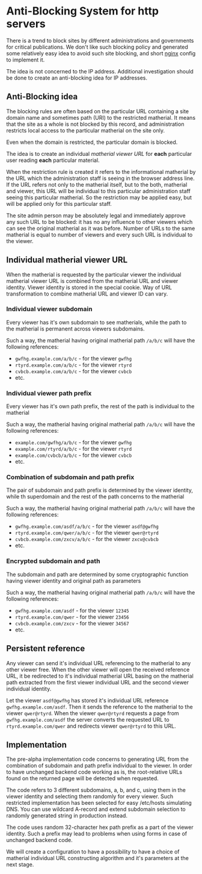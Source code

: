 # Anti-Blocking System for http servers

There is a trend to block sites by different administrations and governments for critical publications. We don't like such blocking policy and generated some relatively easy idea to avoid such site blocking, and short [nginx](nginx.org) config to implement it.

The idea is not concerned to the IP address. Additional investigation should be done to create an anti-blocking idea for IP addresses.

## Anti-Blocking idea
The blocking rules are often based on the particular URL containing a site domain name and sometimes path (URI) to the restricted matherial. It means that the site as a whole is not blocked by this record, and administration restricts local access to the particular matherial on the site only.

Even when the domain is restricted, the particular domain is blocked.

The idea is to create an individual *matherial viewer URL* for **each** particular user reading **each** particular material.

When the restriction rule is created it refers to the informational matherial by the URL which the administration staff is seeing in the browser address line. If the URL refers not only to the matherial itself, but to the both, matherial and viewer, this URL will be individual to this particular administration staff seeing this particular matherial. So the restriction may be applied easy, but will be applied only for this particular staff.

The site admin person may be absolutely legal and immediately approve any such URL to be blocked: it has no any influence to other viewers which can see the original matherial as it was before. Number of URLs to the same matherial is equal to number of viewers and every such URL is individual to the viewer.

## Individual matherial viewer URL
When the matherial is requested by the particular viewer the individual matherial viewer URL is combined from the matherial URL and viewer identity. Viewer identity is stored in the special cookie. Way of URL transformation to combine matherial URL and viewer ID can vary.

### Individual viewer subdomain
Every viewer has it's own subdomain to see matherials, while the path to the matherial is permanent across viewers subdomains.

Such a way, the matherial having original matherial path `/a/b/c` will have the following references:
- `gwfhg.example.com/a/b/c` - for the viewer `gwfhg`
- `rtyrd.example.com/a/b/c` - for the viewer `rtyrd`
- `cvbcb.example.com/a/b/c` - for the viewer `cvbcb`
- etc.

### Individual viewer path prefix
Every viewer has it's own path prefix, the rest of the path is individual to the matherial

Such a way, the matherial having original matherial path `/a/b/c` will have the following references:
- `example.com/gwfhg/a/b/c` - for the viewer `gwfhg`
- `example.com/rtyrd/a/b/c` - for the viewer `rtyrd`
- `example.com/cvbcb/a/b/c` - for the viewer `cvbcb`
- etc.


### Combination of subdomain and path prefix
The pair of subdomain and path prefix is determined by the viewer identity, while th superdomain and the rest of the path concerns to the matherial

Such a way, the matherial having original matherial path `/a/b/c` will have the following references:
- `gwfhg.example.com/asdf/a/b/c` - for the viewer `asdf@gwfhg`
- `rtyrd.example.com/qwer/a/b/c` - for the viewer `qwer@rtyrd`
- `cvbcb.example.com/zxcv/a/b/c` - for the viewer `zxcv@cvbcb`
- etc.

### Encrypted subdomain and path
The subdomain and path are determined by some cryptographic function having viewer identity and original path as parameters

Such a way, the matherial having original matherial path `/a/b/c` will have the following references:
- `gwfhg.example.com/asdf` - for the viewer `12345`
- `rtyrd.example.com/qwer` - for the viewer `23456`
- `cvbcb.example.com/zxcv` - for the viewer `34567`
- etc.


## Persistent reference
Any viewer can send it's individual URL referencing to the matherial to any other viewer free. When the other viewer will open the received reference URL, it be redirected to it's individual matherial URL basing on the matherial path extracted from the first viewer individual URL and the second viewer individual identity.

Let the viewer `asdf@gwfhg` has stored it's individual URL reference `gwfhg.example.com/asdf`. Then it sends the reference to the matherial to the viewer `qwer@rtyrd`. When the viewer `qwer@rtyrd` requests a page from `gwfhg.example.com/asdf` the server converts the requested URL to `rtyrd.example.com/qwer` and redirects viewer `qwer@rtyrd` to this URL.

## Implementation
The pre-alpha implementation code concerns to generating URL from the combination of subdomain and path prefix individual to the viewer. In order to have unchanged backend code working as is, the root-relative URLs found on the returned page will be detected when requested.

The code refers to 3 different subdomains, a, b, and c, using them in the viewer identity and selecting them randomly for every viewer. Such restricted implementation has been selected for easy /etc/hosts simulating DNS. You can use wildcard A-record and extend subdomain selection to randomly generated string in production instead.

The code uses random 32-character hex path prefix as a part of the viewer identity. Such a prefix may lead to problems when using forms in case of unchanged backend code.

We will create a configuration to have a possibility to have a choice of matherial individual URL constructing algorithm and it's parameters at the next stage.
